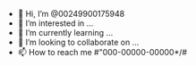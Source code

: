 - 👋 Hi, I’m @00249900175948
- 👀 I’m interested in ...
- 🌱 I’m currently learning ...
- 💞️ I’m looking to collaborate on ...
- 📫 How to reach me 
#"000-00000-00000*/#

